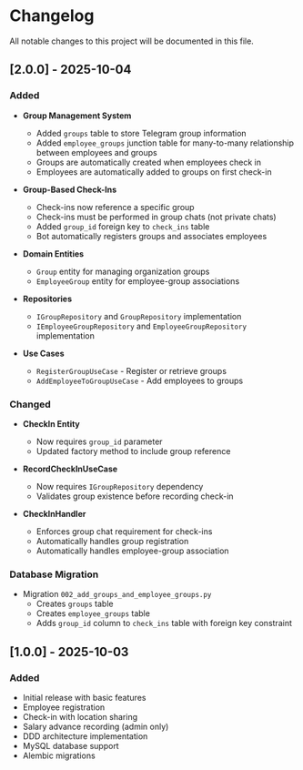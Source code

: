 # Changelog

All notable changes to this project will be documented in this file.

## [2.0.0] - 2025-10-04

### Added
- **Group Management System**
  - Added `groups` table to store Telegram group information
  - Added `employee_groups` junction table for many-to-many relationship between employees and groups
  - Groups are automatically created when employees check in
  - Employees are automatically added to groups on first check-in

- **Group-Based Check-Ins**
  - Check-ins now reference a specific group
  - Check-ins must be performed in group chats (not private chats)
  - Added `group_id` foreign key to `check_ins` table
  - Bot automatically registers groups and associates employees

- **Domain Entities**
  - `Group` entity for managing organization groups
  - `EmployeeGroup` entity for employee-group associations

- **Repositories**
  - `IGroupRepository` and `GroupRepository` implementation
  - `IEmployeeGroupRepository` and `EmployeeGroupRepository` implementation

- **Use Cases**
  - `RegisterGroupUseCase` - Register or retrieve groups
  - `AddEmployeeToGroupUseCase` - Add employees to groups

### Changed
- **CheckIn Entity**
  - Now requires `group_id` parameter
  - Updated factory method to include group reference

- **RecordCheckInUseCase**
  - Now requires `IGroupRepository` dependency
  - Validates group existence before recording check-in

- **CheckInHandler**
  - Enforces group chat requirement for check-ins
  - Automatically handles group registration
  - Automatically handles employee-group association

### Database Migration
- Migration `002_add_groups_and_employee_groups.py`
  - Creates `groups` table
  - Creates `employee_groups` table
  - Adds `group_id` column to `check_ins` table with foreign key constraint

## [1.0.0] - 2025-10-03

### Added
- Initial release with basic features
- Employee registration
- Check-in with location sharing
- Salary advance recording (admin only)
- DDD architecture implementation
- MySQL database support
- Alembic migrations
